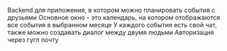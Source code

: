 Backend для приложения, в котором можно планировать события с друзьями
Основное окно - это календарь, на котором отображаются все события в выбранном месяце
У каждого события есть свой чат, также можно создавать диалог между двумя людьми
Авторизация через гугл почту
